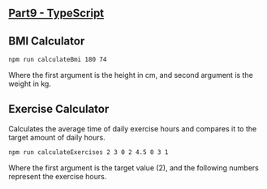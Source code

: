 ## [Part9 - TypeScript](https://fullstackopen.com/en/part9/)

## BMI Calculator

```sh
npm run calculateBmi 180 74
```

Where the first argument is the height in cm, and second argument is the weight in kg.

## Exercise Calculator

Calculates the average time of daily exercise hours and compares it to the target amount of daily hours.

```sh
npm run calculateExercises 2 3 0 2 4.5 0 3 1
```

Where the first argument is the target value (2), and the following numbers represent the exercise hours.
